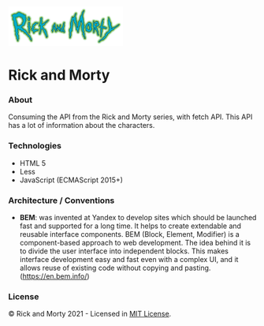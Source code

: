 <img src="./assets/img/images/rick-and-morty-logo.png" alt="Logo Rick and Morty" title="Logo Rick and Morty" height="80">

# Rick and Morty

### About
Consuming the API from the Rick and Morty series, with fetch API. This API has a lot of information about the characters.

### Technologies
- HTML 5
- Less
- JavaScript (ECMAScript 2015+)

### Architecture / Conventions
- **BEM**: was invented at Yandex to develop sites which should be launched fast and supported for a long time. It helps to create extendable and reusable interface components. BEM (Block, Element, Modifier) is a component-based approach to web development. The idea behind it is to divide the user interface into independent blocks. This makes interface development easy and fast even with a complex UI, and it allows reuse of existing code without copying and pasting. (https://en.bem.info/)

### License
© Rick and Morty 2021 - Licensed in [MIT License](https://github.com/RyanMatheuZ/rick-and-morty/blob/main/LICENSE).
